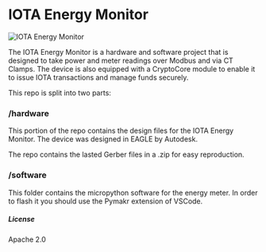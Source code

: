 # IOTA Energy Monitor

![IOTA Energy Monitor](https://i.imgur.com/I3KxeM9.png)

The IOTA Energy Monitor is a hardware and software project that is designed to take power and meter readings over Modbus and via CT Clamps. The device is also equipped with a CryptoCore module to enable it to issue IOTA transactions and manage funds securely. 

This repo is split into two parts:

### /hardware

This portion of the repo contains the design files for the IOTA Energy Monitor. The device was designed in EAGLE by Autodesk. 

The repo contains the lasted Gerber files in a .zip for easy reproduction.

### /software

This folder contains the micropython software for the energy meter. In order to flash it you should use the Pymakr extension of VSCode.

##### License

Apache 2.0 